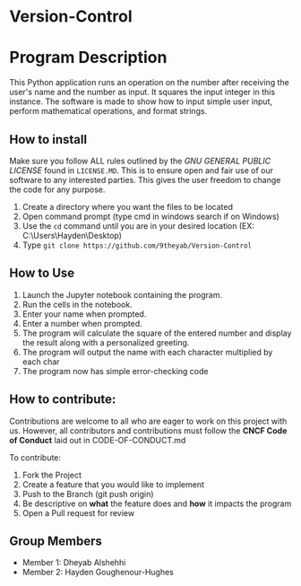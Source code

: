 # Version-Control

# Program Description

This Python application runs an operation on the number after receiving the user's name and the number as input. It squares the input integer in this instance. The software is made to show how to input simple user input, perform mathematical operations, and format strings.

## How to install

Make sure you follow ALL rules outlined by the _GNU GENERAL PUBLIC LICENSE_ found in `LICENSE.MD`. This is to ensure open and fair use of our software to any interested parties. This gives the user freedom to change the code for any purpose.

1. Create a directory where you want the files to be located
2. Open command prompt (type cmd in windows search if on Windows)
3. Use the `cd` command until you are in your desired location (EX: C:\Users\Hayden\Desktop)
4. Type `git clone https://github.com/9theyab/Version-Control`

## How to Use

1. Launch the Jupyter notebook containing the program.
2. Run the cells in the notebook.
3. Enter your name when prompted.
4. Enter a number when prompted.
5. The program will calculate the square of the entered number and display the result along with a personalized greeting.
6. The program will output the name with each character multiplied by each char
7. The program now has simple error-checking code

## How to contribute:

Contributions are welcome to all who are eager to work on this project with us.
However, all contributors and contributions must follow the **CNCF Code of Conduct** laid out in CODE-OF-CONDUCT.md

To contribute:

1. Fork the Project
2. Create a feature that you would like to implement
3. Push to the Branch (git push origin)
4. Be descriptive on **what** the feature does and **how** it impacts the program
5. Open a Pull request for review

## Group Members

- Member 1: Dheyab Alshehhi
- Member 2: Hayden Goughenour-Hughes

